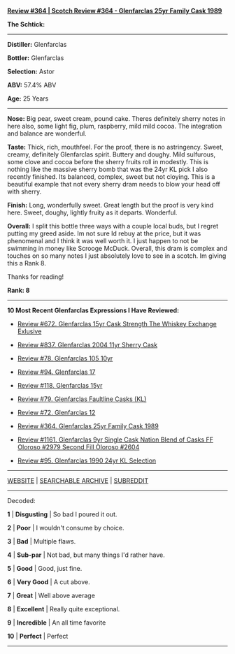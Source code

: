 
[**Review #364 | Scotch Review #364 - Glenfarclas 25yr Family Cask 1989**]( https://t8ke.review/review-364-glenfarclas-family-cask-1989-astor/)

**The Schtick:** 

-----

**Distiller:** Glenfarclas

**Bottler:** Glenfarclas

**Selection:** Astor

**ABV:** 57.4% ABV

**Age:** 25 Years 

-----

**Nose:**  Big pear, sweet cream, pound cake. Theres definitely sherry notes in here also, some light fig, plum, raspberry, mild mild cocoa. The integration and balance are wonderful.

**Taste:** Thick, rich, mouthfeel. For the proof, there is no astringency. Sweet, creamy, definitely Glenfarclas spirit. Buttery and doughy. Mild sulfurous, some clove and cocoa before the sherry fruits roll in modestly. This is nothing like the massive sherry bomb that was the 24yr KL pick I also recently finished. Its balanced, complex, sweet but not cloying. This is a beautiful example that not every sherry dram needs to blow your head off with sherry.

**Finish:** Long, wonderfully sweet. Great length but the proof is very kind here. Sweet, doughy, lightly fruity as it departs. Wonderful.

**Overall:** I split this bottle three ways with a couple local buds, but I regret putting my greed aside. Im not sure Id rebuy at the price, but it was phenomenal and I think it was well worth it. I just happen to not be swimming in money like Scrooge McDuck. Overall, this dram is complex and touches on so many notes I just absolutely love to see in a scotch. Im giving this a Rank 8.

Thanks for reading!

**Rank: 8**

----- 

**10 Most Recent Glenfarclas Expressions I Have Reviewed:** 

- [Review #672. Glenfarclas 15yr Cask Strength The Whiskey Exchange Exlusive]( https://t8ke.review/review-672-glenfarclas-15yr-cask-strength-the-whiskey-exchange-exclusive/) 

- [Review #837. Glenfarclas 2004 11yr Sherry Cask]( https://t8ke.review/review-837-glenfarclas-2004-11yr-cask-strength-sherry-cask/) 

- [Review #78. Glenfarclas 105 10yr]( https://t8ke.review/review-78-glenfarclas-105-10yr/) 

- [Review #94. Glenfarclas 17]( https://t8ke.review/review-94-glenfarclas-17/) 

- [Review #118. Glenfarclas 15yr]( https://t8ke.review/review-118-glenfarclas-15/) 

- [Review #79. Glenfarclas Faultline Casks (KL)]( https://t8ke.review/review-79-glenfarclas-faultline-kl/) 

- [Review #72. Glenfarclas 12]( https://t8ke.review/review-72-glenfarclas-12/) 

- [Review #364. Glenfarclas 25yr Family Cask 1989]( https://t8ke.review/review-364-glenfarclas-family-cask-1989-astor/) 

- [Review #1161. Glenfarclas 9yr Single Cask Nation Blend of Casks FF Oloroso #2979 Second Fill Oloroso #2604]( https://t8ke.review/review-1161-glenfarclas-9yr-single-cask-nation-blend-of-casks/) 

- [Review #95. Glenfarclas 1990 24yr KL Selection]( https://t8ke.review/review-95-glenfarclas-1990-24yr-kl/) 

-----

[WEBSITE](https://t8ke.review) | [SEARCHABLE ARCHIVE](https://t8ke.review/review-archive/) | [SUBREDDIT](https://reddit.com/r/t8kereviews)

-----

Decoded:

**1** | **Disgusting** | So bad I poured it out.

**2** | **Poor** | I wouldn't consume by choice.

**3** | **Bad** | Multiple flaws.

**4** | **Sub-par** | Not bad, but many things I'd rather have.

**5** | **Good** | Good, just fine.

**6** | **Very Good** | A cut above.

**7** | **Great** | Well above average

**8** | **Excellent** | Really quite exceptional.

**9** | **Incredible** | An all time favorite

**10** | **Perfect** | Perfect

----

